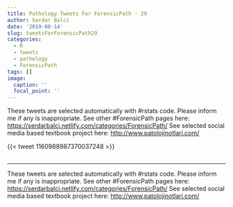 ```yaml
---
title: Pathology Tweets For ForensicPath - 29
author: Serdar Balci
date: '2019-08-14'
slug: tweetsForForensicPath29
categories:
  - R
  - tweets
  - pathology
  - ForensicPath
tags: []
image:
  caption: ''
  focal_point: ''
---
```



These tweets are selected automatically with #rstats code. Please inform me if any is inappropriate.
See other #ForensicPath pages here: https://serdarbalci.netlify.com/categories/ForensicPath/ 
See selected social media based textbook project here: http://www.patolojinotlari.com/

{{< tweet 1160988987370037248 >}}
<br>
<br>
<hr>


These tweets are selected automatically with #rstats code. Please inform me if any is inappropriate.
See other #ForensicPath pages here: https://serdarbalci.netlify.com/categories/ForensicPath/ 
See selected social media based textbook project here: http://www.patolojinotlari.com/

